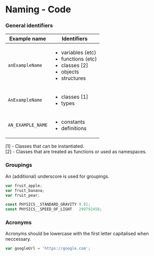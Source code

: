# Naming - Code

### General identifiers

| Example name      | Identifiers |
| ----------------- | ----------- |
| `anExampleName`   | <ul><li>variables (etc)</li><li>functions (etc)</li><li>classes [2]</li><li>objects</li><li>structures</li></ul> | 
| `AnExampleName`   | <ul><li>classes [1]</li><li>types</li></ul> | 
| `AN_EXAMPLE_NAME` | <ul><li>constants</li><li>definitions</li></ul> | 

[1] - Classes that can be instantiated.  
[2] - Classes that are treated as functions or used as namespaces.

### Groupings

An (additional) underscore is used for groupings.

```javascript
var fruit_apple;
var fruit_banana;
var fruit_pear;

const PHYSICS__STANDARD_GRAVITY 9.81;
const PHYSICS__SPEED_OF_LIGHT   299792458;
```

### Acronyms

Acronyms should be lowercase with the first letter capitalised when neccessary.

```javascript
var googleUrl = 'https://google.com';
```
